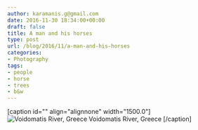 ```yaml
---
author: karamanis.g@gmail.com
date: 2016-11-30 18:34:00+00:00
draft: false
title: A man and his horses
type: post
url: /blog/2016/11/a-man-and-his-horses
categories:
- Photography
tags:
- people
- horse
- trees
- b&w
---
```


[caption id="" align="alignnone" width="1500.0"]![ Voidomatis River, Greece ](/images/2016-11-30-201611a-man-and-his-horses/image-asset.jpeg)
 Voidomatis River, Greece [/caption]
